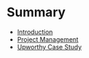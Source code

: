 # Summary

* [Introduction](README.md)
* [Project Management](project_management.md)
* [Upworthy Case Study](upworthy_case_study.md)

